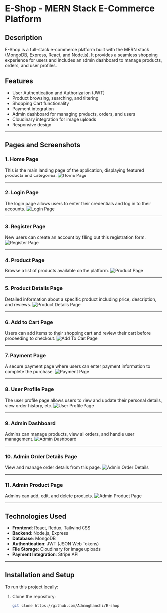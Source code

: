 # E-Shop - MERN Stack E-Commerce Platform

## Description

E-Shop is a full-stack e-commerce platform built with the MERN stack (MongoDB, Express, React, and Node.js). It provides a seamless shopping experience for users and includes an admin dashboard to manage products, orders, and user profiles.

## Features

- User Authentication and Authorization (JWT)
- Product browsing, searching, and filtering
- Shopping Cart functionality
- Payment integration
- Admin dashboard for managing products, orders, and users
- Cloudinary integration for image uploads
- Responsive design

---

## Pages and Screenshots

### 1. Home Page
This is the main landing page of the application, displaying featured products and categories.
![Home Page](https://res.cloudinary.com/dqioxqal2/image/upload/v1729694718/1_sdj96v.png)

---

### 2. Login Page
The login page allows users to enter their credentials and log in to their accounts.
![Login Page](https://res.cloudinary.com/dqioxqal2/image/upload/v1729694713/2_kx0m3i.png)

---

### 3. Register Page
New users can create an account by filling out this registration form.
![Register Page](https://res.cloudinary.com/dqioxqal2/image/upload/v1729694713/3_ejlgyn.png)

---

### 4. Product Page
Browse a list of products available on the platform.
![Product Page](https://res.cloudinary.com/dqioxqal2/image/upload/v1729694719/a10_sgu2xk.png)

---

### 5. Product Details Page
Detailed information about a specific product including price, description, and reviews.
![Product Details Page](https://res.cloudinary.com/dqioxqal2/image/upload/v1729694716/6_tapydp.png)

---

### 6. Add to Cart Page
Users can add items to their shopping cart and review their cart before proceeding to checkout.
![Add To Cart Page](https://res.cloudinary.com/dqioxqal2/image/upload/v1729694718/9_td4svc.png)

---

### 7. Payment Page
A secure payment page where users can enter payment information to complete the purchase.
![Payment Page](https://res.cloudinary.com/dqioxqal2/image/upload/v1729694713/8_ftoyzw.png)

---

### 8. User Profile Page
The user profile page allows users to view and update their personal details, view order history, etc.
![User Profile Page](https://res.cloudinary.com/dqioxqal2/image/upload/v1729694715/10_hmc6xy.png)

---

### 9. Admin Dashboard
Admins can manage products, view all orders, and handle user management.
![Admin Dashboard](https://res.cloudinary.com/dqioxqal2/image/upload/v1729694716/a1_wgvgw1.png)

---

### 10. Admin Order Details Page
View and manage order details from this page.
![Admin Order Details](https://res.cloudinary.com/dqioxqal2/image/upload/v1729694718/a3_zxet67.png)

---

### 11. Admin Product Page
Admins can add, edit, and delete products.
![Admin Product Page](https://res.cloudinary.com/dqioxqal2/image/upload/v1729694719/a10_sgu2xk.png)

---

## Technologies Used

- **Frontend**: React, Redux, Tailwind CSS
- **Backend**: Node.js, Express
- **Database**: MongoDB
- **Authentication**: JWT (JSON Web Tokens)
- **File Storage**: Cloudinary for image uploads
- **Payment Integration**: Stripe API

---

## Installation and Setup

To run this project locally:

1. Clone the repository:
   ```bash
   git clone https://github.com/Adnanghanchi/E-shop
